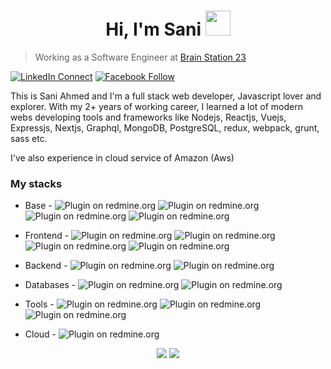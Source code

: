 <h1 align="Center">  Hi, I'm Sani  <img src="https://media.giphy.com/media/WUlplcMpOCEmTGBtBW/giphy.gif" width="40px"> </h1>
 
> Working as a Software Engineer at [Brain Station 23](https://brainstation-23.com/) 
 
[![LinkedIn Connect](https://img.shields.io/badge/%20-Connect-black?color=14171A&labelColor=212121&logo=linkedin&logoColor=ffffff)](https://www.linkedin.com/in/sani071) 
[![Facebook Follow](https://img.shields.io/badge/%20-Connect-black?color=14171A&labelColor=1976d2&logo=facebook&logoColor=ffffff)](https://www.facebook.com/rsani071/)
 
This is Sani Ahmed and I'm a full stack web developer, Javascript lover and explorer. With my 2+ years of working career, I learned a lot of modern webs developing tools and frameworks like Nodejs, Reactjs, Vuejs, Expressjs, Nextjs, Graphql, MongoDB, PostgreSQL, redux, webpack, grunt, sass etc.
 
I've also experience in cloud service of Amazon (Aws)
 
 
### My stacks
- Base - <img alt="Plugin on redmine.org" src="https://img.shields.io/redmine/plugin/stars/redmine_xlsx_format_issue_exporter?color=Green&label=Javascript&logo=Javascript&logoColor=yellow&style=for-the-badge"> <img alt="Plugin on redmine.org" src="https://img.shields.io/redmine/plugin/stars/redmine_xlsx_format_issue_exporter?color=Green&label=Typescript&logo=Typescript&logoColor=blue&style=for-the-badge"> <img alt="Plugin on redmine.org" src="https://img.shields.io/redmine/plugin/stars/redmine_xlsx_format_issue_exporter?color=Green&label=HTML&logo=HTML5&logoColor=Red&style=for-the-badge"> <img alt="Plugin on redmine.org" src="https://img.shields.io/redmine/plugin/stars/redmine_xlsx_format_issue_exporter?color=Green&label=CSS&logo=CSS3&logoColor=Blue&style=for-the-badge">
- Frontend - <img alt="Plugin on redmine.org" src="https://img.shields.io/redmine/plugin/stars/redmine_xlsx_format_issue_exporter?color=Green&label=Reactjs&logo=React&logoColor=Blue&style=for-the-badge">  <img alt="Plugin on redmine.org" src="https://img.shields.io/badge/Vue.js-35495E?style=for-the-badge&logo=vue.js&logoColor=4FC08D"> <img alt="Plugin on redmine.org" src="https://img.shields.io/redmine/plugin/stars/redmine_xlsx_format_issue_exporter?color=Green&label=Redux&logo=Redux&logoColor=764abc&style=for-the-badge">  <img alt="Plugin on redmine.org" src="https://img.shields.io/redmine/plugin/stars/redmine_xlsx_format_issue_exporter?color=Green&label=React-Router&logo=React-Router&logoColor=Blue&style=for-the-badge">

- Backend - <img alt="Plugin on redmine.org" src="https://img.shields.io/redmine/plugin/stars/redmine_xlsx_format_issue_exporter?color=Green&label=NodeJS&logo=JavaScript&logoColor=Green&style=for-the-badge"> <img alt="Plugin on redmine.org" src="https://img.shields.io/redmine/plugin/stars/redmine_xlsx_format_issue_exporter?color=Green&label=ExpressJS&logo=JavaScript&logoColor=Green&style=for-the-badge">

- Databases - <img alt="Plugin on redmine.org" src="https://img.shields.io/redmine/plugin/stars/redmine_xlsx_format_issue_exporter?color=Blue&label=PostgreSql&logo=PostgreSQl&logoColor=Blue&style=for-the-badge"> <img alt="Plugin on redmine.org" src="https://img.shields.io/redmine/plugin/stars/redmine_xlsx_format_issue_exporter?color=Green&label=MongoDB&logo=MongoDB&logoColor=Green&style=for-the-badge">

- Tools - <img alt="Plugin on redmine.org" src="https://img.shields.io/redmine/plugin/stars/redmine_xlsx_format_issue_exporter?color=Blue&label=Docker&logo=Docker&logoColor=Blue&style=for-the-badge"> <img alt="Plugin on redmine.org" src="https://img.shields.io/redmine/plugin/stars/redmine_xlsx_format_issue_exporter?color=Yellow&label=Travis&logo=Travis&logoColor=Yelllow&style=for-the-badge"> <img alt="Plugin on redmine.org" src="https://img.shields.io/redmine/plugin/stars/redmine_xlsx_format_issue_exporter?color=Red&label=Git&logo=Git&logoColor=Red&style=for-the-badge">

- Cloud - <img alt="Plugin on redmine.org" src="https://img.shields.io/redmine/plugin/stars/redmine_xlsx_format_issue_exporter?color=Blue&label=AWS&logo=EC2&logoColor=Blue&style=for-the-badge">

<p align = "center">
<img src="https://github-readme-stats.vercel.app/api?username=sanibs23&count_private=true&include_all_commits=true&show_icons=true&theme=gotham&line_height=27&hide_border=true">

<img src="https://github-readme-stats.vercel.app/api/top-langs/?username=sanibs23&show_icons=true&hide=html,css&theme=gotham&line_height=27&hide_border=true">

</p>
